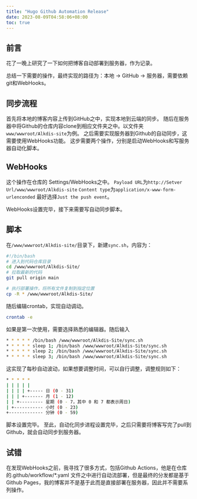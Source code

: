 ```yaml
---
title: "Hugo Github Automation Release"
date: 2023-08-09T04:58:06+08:00
toc: true
---
```

## 前言

花了一晚上研究了一下如何把博客自动部署到服务器，作为记录。

总结一下需要的操作，最终实现的路径为：本地 -> GitHub -> 服务器，需要依赖git和WebHooks。

## 同步流程

首先将本地的博客内容上传到GitHub之中，实现本地到云端的同步。
随后在服务器中将Github的仓库内容clone到相应文件夹之中。以文件夹`www/wwwroot/Alkdis-site`为例。
之后需要实现服务器到Github的自动同步，这需要使用WebHooks功能。
这步需要两个操作，分别是启动WebHooks和写服务器自动化脚本。

## WebHooks

这个操作在仓库的 Settings/WebHooks之中。
`Payload URL`为`http://Setver Url/www/wwwroot/Alkdis-site`
`Content type`为`application/x-www-form-urlenconded`
最好选择`Just the push event`。

WebHooks设置完毕，接下来需要写自动同步脚本。

## 脚本

在`/www/wwwroot/Alkdis-site/`目录下，新建`sync.sh`，内容为：

~~~sh
#!/bin/bash
# 进入到代码仓库目录
cd /www/wwwroot/Alkdis-Site/
# 拉取最新的代码
git pull origin main

# 执行部署操作，将所有文件复制到指定位置
cp -R * /www/wwwroot/Alkdis-Site/
~~~

随后编辑crontab，实现自动调动。

~~~sh
crontab -e
~~~

如果是第一次使用，需要选择熟悉的编辑器。随后输入

~~~sh
* * * * * /bin/bash /www/wwwroot/Alkdis-Site/sync.sh
* * * * * sleep 1; /bin/bash /www/wwwroot/Alkdis-Site/sync.sh
* * * * * sleep 2; /bin/bash /www/wwwroot/Alkdis-Site/sync.sh
* * * * * sleep 3; /bin/bash /www/wwwroot/Alkdis-Site/sync.sh
~~~

这实现了每秒自动波动，如果想要调整时间，可以自行调整，调整规则如下：

~~~sh
* * * * *
| | | | |
| | | | +----- 日 (0 - 31)
| | | +------- 月 (1 - 12)
| | +--------- 星期 (0 - 7，其中 0 和 7 都表示周日)
| +----------- 小时 (0 - 23)
+------------- 分钟 (0 - 59)
~~~

脚本设置完毕。
至此，自动化同步进程设置完毕，之后只需要将博客写完了pull到Github，就会自动同步到服务器。

## 试错

在发现WebHooks之前，我寻找了很多方式，包括Github Actions，他是在仓库的.github/workflow/*.yaml 文件之中进行自动流部署，但是最终的分发都是基于Github Pages，我的博客并不是基于此而是直接部署在服务器，因此并不需要系列操作。
